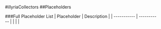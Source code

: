 #illyriaCollectors
##Placeholders

###Full Placeholder List
| Placeholder | Description |
| ----------- | ----------- |
|  |  |
